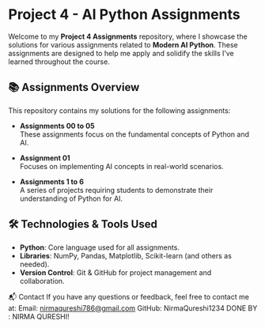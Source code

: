# Project 4 - AI Python Assignments

Welcome to my **Project 4 Assignments** repository, where I showcase the solutions for various assignments related to **Modern AI Python**. These assignments are designed to help me apply and solidify the skills I’ve learned throughout the course.

## 📚 Assignments Overview

This repository contains my solutions for the following assignments:

- **Assignments 00 to 05**  
  These assignments focus on the fundamental concepts of Python and AI.  
 

- **Assignment 01**  
  Focuses on implementing AI concepts in real-world scenarios.  
 

- **Assignments 1 to 6**  
  A series of projects requiring students to demonstrate their understanding of Python for AI.  
  
## 🛠️ Technologies & Tools Used

- **Python**: Core language used for all assignments.
- **Libraries**: NumPy, Pandas, Matplotlib, Scikit-learn (and others as needed).
- **Version Control**: Git & GitHub for project management and collaboration.

  
📬 Contact
If you have any questions or feedback, feel free to contact me at:
Email: nirmaqureshi786@gmail.com
GitHub: NirmaQureshi1234
DONE BY : NIRMA QURESHI!